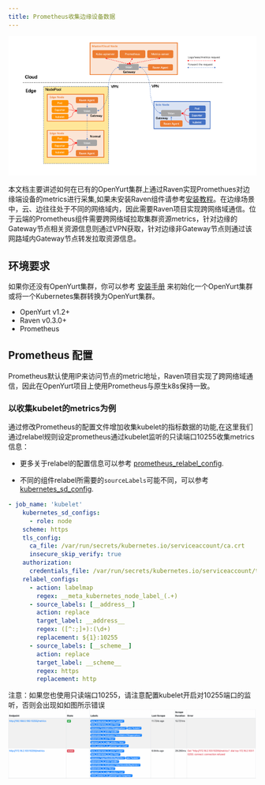 ```yaml
---
title: Prometheus收集边缘设备数据
---
```


![system-architecture](../../../../../../static/img/docs/core-concepts/prometheus.png)

本文档主要讲述如何在已有的OpenYurt集群上通过Raven实现Promethues对边缘端设备的metrics进行采集,如果未安装Raven组件请参考[安装教程](../../installation/manually-setup.md)。在边缘场景中，云、边往往处于不同的网络域内，因此需要Raven项目实现跨网络域通信。位于云端的Prometheus组件需要跨网络域拉取集群资源metrics，针对边缘的Gateway节点相关资源信息则通过VPN获取，针对边缘非Gateway节点则通过该网路域内Gateway节点转发拉取资源信息。

## 环境要求
如果你还没有OpenYurt集群，你可以参考 [安装手册](../../installation/summary.md) 来初始化一个OpenYurt集群或将一个Kubernetes集群转换为OpenYurt集群。
- OpenYurt v1.2+
- Raven v0.3.0+
- Prometheus 




## Prometheus 配置

Prometheus默认使用IP来访问节点的metric地址，Raven项目实现了跨网络域通信，因此在OpenYurt项目上使用Prometheus与原生k8s保持一致。
### 以收集kubelet的metrics为例
通过修改Prometheus的配置文件增加收集kubelet的指标数据的功能,在这里我们通过relabel规则设定prometheus通过kubelet监听的只读端口10255收集metrics信息：


- 更多关于relabel的配置信息可以参考 [prometheus_relabel_config](https://prometheus.io/docs/prometheus/latest/configuration/configuration/#relabel_config).

- 不同的组件relabel所需要的`sourceLabels`可能不同，可以参考[kubernetes_sd_config](https://prometheus.io/docs/prometheus/latest/configuration/configuration/#kubernetes_sd_config).
```yaml
- job_name: 'kubelet'
    kubernetes_sd_configs:
      - role: node
    scheme: https
    tls_config:
      ca_file: /var/run/secrets/kubernetes.io/serviceaccount/ca.crt
      insecure_skip_verify: true
    authorization:
      credentials_file: /var/run/secrets/kubernetes.io/serviceaccount/token
    relabel_configs:
      - action: labelmap
        regex: __meta_kubernetes_node_label_(.+)
      - source_labels: [__address__]
        action: replace
        target_label: __address__
        regex: ([^:;]+):(\d+)
        replacement: ${1}:10255
      - source_labels: [__scheme__]
        action: replace
        target_label: __scheme__
        regex: https
        replacement: http
```
注意：如果您也使用只读端口10255，请注意配置kubelet开启对10255端口的监听，否则会出现如如图所示错误
![system-architecture](../../../../../../static/img/docs/core-concepts/prometheus-test.png)


